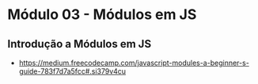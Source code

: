 # Módulo 03 - Módulos em JS
##  Introdução a Módulos em JS
- https://medium.freecodecamp.com/javascript-modules-a-beginner-s-guide-783f7d7a5fcc#.si379v4cu
